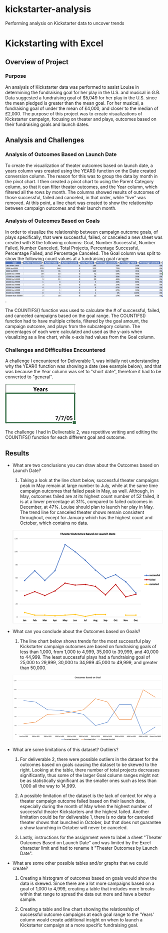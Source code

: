 # kickstarter-analysis
Performing analysis on Kickstarter data to uncover trends

# Kickstarting with Excel

## Overview of Project

### Purpose

An analysis of Kickstarter data was performed to assist Louise in determining the fundraising goal for her play in the U.S. and musical in G.B. Data suggested a fundraising goal of $5,049 for her play in the U.S. since the mean pledged is greater than the mean goal. For her musical, a fundraising goal of under the mean of £4,000, and closer to the median of £2,000. The purpose of this project was to create visualizations of Kickstarter campaign, focusing on theater and plays, outcomes based on their fundraising goals and launch dates. 


## Analysis and Challenges

### Analysis of Outcomes Based on Launch Date

To create the visualization of theater outcomes based on launch date, a years column was created using the YEAR() function on the Date created conversion column. The reason for this was to group the data by month in the pivot chart. I then created a pivot chart to  using the Parent Category column, so that it can filter theater outcomes, and the Year column, which filtered all the rows by month. The columns showed results of outcomes of those successful, failed and canceled, in that order, while "live" was removed. At this point, a line chart was created to show the relationship between campaign outcomes and their launch month.


### Analysis of Outcomes Based on Goals

In order to visualize the relationship between campaign outcome goals, of plays specifically, that were successful, failed, or canceled a new sheet was created with 8 the following columns: Goal, Number Successful, Number Failed, Number Canceled, Total Projects, Percentage Successful, Percentage Failed, and Percentage Canceled. The Goal column was split to show the following count values at a fundraising goal range: 
	![img_1](https://github.com/jmasurovsky/kickstarter-analysis/blob/master/Resources/Outcomes_Based_on_Goals_Table.png). 

The COUNTIFS() function was used to calculate the # of successful, failed, and canceled campaigns based on the goal range. The COUNTIFS() function had to have multiple criteria, filtered by the goal amount, the campaign outcome, and plays from the subcategory column. The percentages of each were calculated and used as the y-axis when visualizing as a line chart, while x-axis had values from the Goal column.


### Challenges and Difficulties Encountered

A challenge I encountered for Deliverable 1, was initially not understanding why the YEAR() function was showing a date (see example below), and that was because the Year column was set to "short date", therefore it had to be converted to "general". 
	
![img_2](https://github.com/jmasurovsky/kickstarter-analysis/blob/master/Resources/Years_challenge_example.png)


The challenge I had in Deliverable 2, was repetitive writing and editing the COUNTIFS() function for each different goal and outcome.  


## Results

- What are two conclusions you can draw about the Outcomes based on Launch Date?

	1. Taking a look at the line chart below, successful theater campaigns peak in May remain at large number to July, while at the same time campaign outcomes that failed peak in May, as well. Although, in May, outcomes failed are at its highest count number of 52 failed, it is at a lower percentage at 31%, compared to failed outcomes in December, at 47%. Louise should plan to launch her play in May. The trend line for canceled theater shows remain consistent throughout, except for January which has the highest count and October, which contains no data.
	
	![img_3](https://github.com/jmasurovsky/kickstarter-analysis/blob/master/Resources/Theater_Outcomes_vs_Launch.png)



- What can you conclude about the Outcomes based on Goals?

	1. The line chart below shows trends for the most successful play Kickstarter campaign outcomes are based on fundraising goals of less than 1,000, from 1,000 to 4,999, 35,000 to 39,999, and 40,000 to 44,999. The least successful plays had a fundraising goal of 25,000 to 29,999, 30,000 to 34,999 45,000 to 49,999, and greater than 50,000.
	
	![img_4](https://github.com/jmasurovsky/kickstarter-analysis/blob/master/Resources/Outcomes_vs_Goals.png)


- What are some limitations of this dataset?
Outliers?

	1. For deliverable 2, there were possible outliers in the dataset for the outcomes based on goals causing the dataset to be skewed to the right. Looking at the table, there number of total projects decreases significantly, thus some of the larger Goal column ranges might not be as statistically significant as the smaller ones such as less than 1,000 all the way to 14,999.

	2. A possible limitation of the dataset is the lack of context for why a theater campaign outcome failed based on their launch date, especially during the month of May when the highest number of successful theater Kickstarters and the highest failed. Another limitation could be for deliverable 1, there is no data for canceled theater shows that launched in October, but that does not guarantee a show launching in October will never be canceled.

	3. Lastly, instructions for the assignment were to label a sheet "Theater Outcomes Based on Launch Date" and was limited by the Excel character limit and had to rename it "Theater Outcomes by Launch Date".

- What are some other possible tables and/or graphs that we could create?
	
	1. Creating a histogram of outcomes based on goals would show the data is skewed. Since there are a lot more campaigns based on a goal of 1,000 to 4,999, creating a table that includes more breaks within that range to spread the data out more and have a better sample. 

	2. Creating a table and line chart showing the relationship of successful outcome campaigns at each goal range to the 'Years' column would create additional insight on when to launch a Kickstarter campaign at a more specific fundraising goal.



